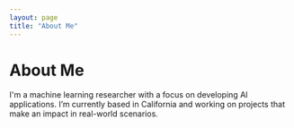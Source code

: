 ```yaml
---
layout: page
title: "About Me"
---
```


# About Me
I'm a machine learning researcher with a focus on developing AI applications. I’m currently based in California and working on projects that make an impact in real-world scenarios.
